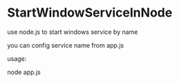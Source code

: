 # StartWindowServiceInNode
use node.js to start windows service by name

you can config service name from app.js

usage:

node app.js
